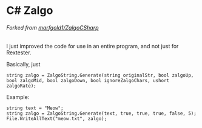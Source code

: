 # C# Zalgo
###### Forked from [marfgold1/ZalgoCSharp](https://github.com/marfgold1/ZalgoCSharp)

I just improved the code for use in an entire program, and not just for Rextester.

Basically, just
```
string zalgo = ZalgoString.Generate(string originalStr, bool zalgoUp, bool zalgoMid, bool zalgoDown, bool ignoreZalgoChars, ushort zalgoRate);
```

Example:
```
string text = "Meow";
string zalgo = ZalgoString.Generate(text, true, true, true, false, 5);
File.WriteAllText("meow.txt", zalgo);
```

